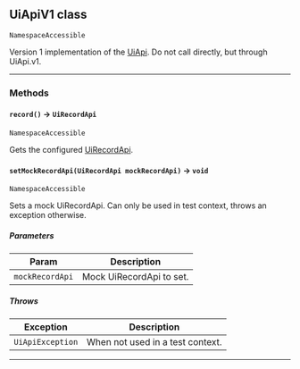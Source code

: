 ## UiApiV1 class

`NamespaceAccessible`

Version 1 implementation of the [UiApi](apis/UiApi/UiApi.md). Do not call directly, but through UiApi.v1.

---
### Methods
<!-- panels:start -->
<!-- div:left-panel -->
#### `record()` → `UiRecordApi`

`NamespaceAccessible`

Gets the configured [UiRecordApi](apis/UiApi/UiRecordApi.md).

<!-- panels:end -->
<!-- panels:start -->
<!-- div:left-panel -->
#### `setMockRecordApi(UiRecordApi mockRecordApi)` → `void`

`NamespaceAccessible`

Sets a mock UiRecordApi. Can only be used in test context, throws an exception otherwise.

##### Parameters
|Param|Description|
|-----|-----------|
|`mockRecordApi` |  Mock UiRecordApi to set. |

##### Throws
|Exception|Description|
|---------|-----------|
|`UiApiException` |  When not used in a test context. |

<!-- panels:end -->
---
